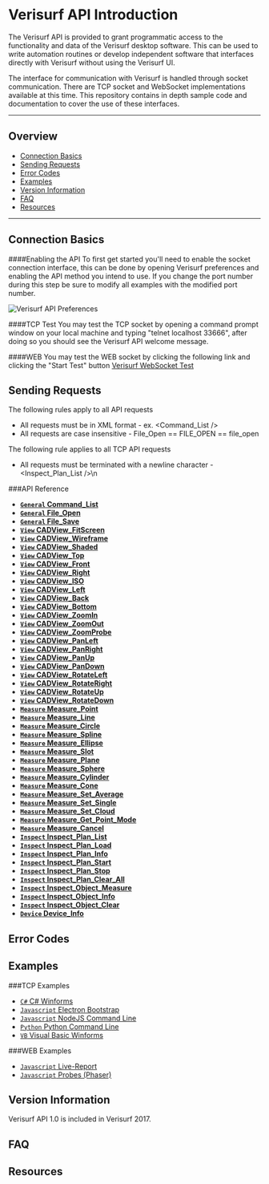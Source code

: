 # Verisurf API Introduction

The Verisurf API is provided to grant programmatic access to the functionality and data of the Verisurf desktop software.  This can be used to write automation routines or develop independent software that interfaces directly with Verisurf without using the Verisurf UI.

The interface for communication with Verisurf is handled through socket communication.  There are TCP socket and WebSocket implementations available at this time.  This repository contains in depth sample code and documentation to cover the use of these interfaces.

***

## Overview
* [Connection Basics](#connection)
* [Sending Requests](#requests)
* [Error Codes](#error)
* [Examples](#examples)
* [Version Information](#version)
* [FAQ](#faq)
* [Resources](#resources)

***

## <a name="connection">Connection Basics</a>
####Enabling the API
To first get started you'll need to enable the socket connection interface, this can be done by opening Verisurf preferences and enabling the API method you intend to use.  If you change the port number during this step be sure to modify all examples with the modified port number.

![Verisurf API Preferences](https://github.com/verisurf/verisurf-api/blob/master/documentation/images/api-enabled.png)

####TCP Test
You may test the TCP socket by opening a command prompt window on your local machine and typing "telnet localhost 33666", after doing so you should see the Verisurf API welcome message.

####WEB
You may test the WEB socket by clicking the following link and clicking the "Start Test" button [Verisurf WebSocket Test](http://sdk.verisurf.com/connection-test)

## <a name="requests">Sending Requests</a>
The following rules apply to all API requests
* All requests must be in XML format - ex. &lt;Command_List /&gt;
* All requests are case insensitive - File_Open == FILE_OPEN == file_open

The following rule applies to all TCP API requests
* All requests must be terminated with a newline character - &lt;Inspect_Plan_List /&gt;\n

###API Reference
- **[<code>General</code> Command_List](https://github.com/verisurf/verisurf-api/blob/master/documentation/command_list.md)**
- **[<code>General</code> File_Open](https://github.com/verisurf/verisurf-api/blob/master/documentation/file_open.md)**
- **[<code>General</code> File_Save](https://github.com/verisurf/verisurf-api/blob/master/documentation/file_save.md)**
- **[<code>View</code> CADView_FitScreen](https://github.com/verisurf/verisurf-api/blob/master/documentation/cadview_fitscreen.md)**
- **[<code>View</code> CADView_Wireframe](https://github.com/verisurf/verisurf-api/blob/master/documentation/cadview_wireframe.md)**
- **[<code>View</code> CADView_Shaded](https://github.com/verisurf/verisurf-api/blob/master/documentation/cadview_shaded.md)**
- **[<code>View</code> CADView_Top](https://github.com/verisurf/verisurf-api/blob/master/documentation/cadview_top.md)**
- **[<code>View</code> CADView_Front](https://github.com/verisurf/verisurf-api/blob/master/documentation/cadview_front.md)**
- **[<code>View</code> CADView_Right](https://github.com/verisurf/verisurf-api/blob/master/documentation/cadview_right.md)**
- **[<code>View</code> CADView_ISO](https://github.com/verisurf/verisurf-api/blob/master/documentation/cadview_iso.md)**
- **[<code>View</code> CADView_Left](https://github.com/verisurf/verisurf-api/blob/master/documentation/cadview_left.md)**
- **[<code>View</code> CADView_Back](https://github.com/verisurf/verisurf-api/blob/master/documentation/cadview_back.md)**
- **[<code>View</code> CADView_Bottom](https://github.com/verisurf/verisurf-api/blob/master/documentation/cadview_bottom.md)**
- **[<code>View</code> CADView_ZoomIn](https://github.com/verisurf/verisurf-api/blob/master/documentation/cadview_zoomin.md)**
- **[<code>View</code> CADView_ZoomOut](https://github.com/verisurf/verisurf-api/blob/master/documentation/cadview_zoomout.md)**
- **[<code>View</code> CADView_ZoomProbe](https://github.com/verisurf/verisurf-api/blob/master/documentation/cadview_zoomprobe.md)**
- **[<code>View</code> CADView_PanLeft](https://github.com/verisurf/verisurf-api/blob/master/documentation/cadview_panleft.md)**
- **[<code>View</code> CADView_PanRight](https://github.com/verisurf/verisurf-api/blob/master/documentation/cadview_panright.md)**
- **[<code>View</code> CADView_PanUp](https://github.com/verisurf/verisurf-api/blob/master/documentation/cadview_panup.md)**
- **[<code>View</code> CADView_PanDown](https://github.com/verisurf/verisurf-api/blob/master/documentation/cadview_pandown.md)**
- **[<code>View</code> CADView_RotateLeft](https://github.com/verisurf/verisurf-api/blob/master/documentation/cadview_rotateleft.md)**
- **[<code>View</code> CADView_RotateRight](https://github.com/verisurf/verisurf-api/blob/master/documentation/cadview_rotateright.md)**
- **[<code>View</code> CADView_RotateUp](https://github.com/verisurf/verisurf-api/blob/master/documentation/cadview_rotateup.md)**
- **[<code>View</code> CADView_RotateDown](https://github.com/verisurf/verisurf-api/blob/master/documentation/cadview_rotatedown.md)**
- **[<code>Measure</code> Measure_Point](https://github.com/verisurf/verisurf-api/blob/master/documentation/measure_point.md)**
- **[<code>Measure</code> Measure_Line](https://github.com/verisurf/verisurf-api/blob/master/documentation/measure_line.md)**
- **[<code>Measure</code> Measure_Circle](https://github.com/verisurf/verisurf-api/blob/master/documentation/measure_circle.md)**
- **[<code>Measure</code> Measure_Spline](https://github.com/verisurf/verisurf-api/blob/master/documentation/measure_spline.md)**
- **[<code>Measure</code> Measure_Ellipse](https://github.com/verisurf/verisurf-api/blob/master/documentation/measure_ellipse.md)**
- **[<code>Measure</code> Measure_Slot](https://github.com/verisurf/verisurf-api/blob/master/documentation/measure_slot.md)**
- **[<code>Measure</code> Measure_Plane](https://github.com/verisurf/verisurf-api/blob/master/documentation/measure_plane.md)**
- **[<code>Measure</code> Measure_Sphere](https://github.com/verisurf/verisurf-api/blob/master/documentation/measure_sphere.md)**
- **[<code>Measure</code> Measure_Cylinder](https://github.com/verisurf/verisurf-api/blob/master/documentation/measure_cylinder.md)**
- **[<code>Measure</code> Measure_Cone](https://github.com/verisurf/verisurf-api/blob/master/documentation/measure_cone.md)**
- **[<code>Measure</code> Measure_Set_Average](https://github.com/verisurf/verisurf-api/blob/master/documentation/measure_set_average.md)**
- **[<code>Measure</code> Measure_Set_Single](https://github.com/verisurf/verisurf-api/blob/master/documentation/measure_set_single.md)**
- **[<code>Measure</code> Measure_Set_Cloud](https://github.com/verisurf/verisurf-api/blob/master/documentation/measure_set_cloud.md)**
- **[<code>Measure</code> Measure_Get_Point_Mode](https://github.com/verisurf/verisurf-api/blob/master/documentation/measure_get_point_mode.md)**
- **[<code>Measure</code> Measure_Cancel](https://github.com/verisurf/verisurf-api/blob/master/documentation/measure_cancel.md)**
- **[<code>Inspect</code> Inspect_Plan_List](https://github.com/verisurf/verisurf-api/blob/master/documentation/inspect_plan_list.md)**
- **[<code>Inspect</code> Inspect_Plan_Load](https://github.com/verisurf/verisurf-api/blob/master/documentation/inspect_plan_load.md)**
- **[<code>Inspect</code> Inspect_Plan_Info](https://github.com/verisurf/verisurf-api/blob/master/documentation/inspect_plan_info.md)**
- **[<code>Inspect</code> Inspect_Plan_Start](https://github.com/verisurf/verisurf-api/blob/master/documentation/inspect_plan_start.md)**
- **[<code>Inspect</code> Inspect_Plan_Stop](https://github.com/verisurf/verisurf-api/blob/master/documentation/inspect_plan_stop.md)**
- **[<code>Inspect</code> Inspect_Plan_Clear_All](https://github.com/verisurf/verisurf-api/blob/master/documentation/inspect_plan_clear_all.md)**
- **[<code>Inspect</code> Inspect_Object_Measure](https://github.com/verisurf/verisurf-api/blob/master/documentation/inspect_object_measure.md)**
- **[<code>Inspect</code> Inspect_Object_Info](https://github.com/verisurf/verisurf-api/blob/master/documentation/inspect_object_info.md)**
- **[<code>Inspect</code> Inspect_Object_Clear](https://github.com/verisurf/verisurf-api/blob/master/documentation/inspect_object_clear.md)**
- **[<code>Device</code> Device_Info](https://github.com/verisurf/verisurf-api/blob/master/documentation/device_info.md)**

## <a name="error">Error Codes</a>

## <a name="examples">Examples</a>
###TCP Examples
* [<code>C#</code> C# Winforms](https://github.com/verisurf/verisurf-api/tree/master/tcp-examples/CSharp)
* [<code>Javascript</code> Electron Bootstrap](https://github.com/verisurf/verisurf-api/tree/master/tcp-examples/Electron)
* [<code>Javascript</code> NodeJS Command Line](https://github.com/verisurf/verisurf-api/tree/master/tcp-examples/NodeJS)
* [<code>Python</code> Python Command Line](https://github.com/verisurf/verisurf-api/tree/master/tcp-examples/Python)
* [<code>VB</code> Visual Basic Winforms](https://github.com/verisurf/verisurf-api/tree/master/tcp-examples/VisualBasic)

###WEB Examples
* [<code>Javascript</code> Live-Report](https://github.com/verisurf/verisurf-api/tree/master/web-examples/Live-Report)
* [<code>Javascript</code> Probes (Phaser)](https://github.com/verisurf/verisurf-api/tree/master/web-examples/Probes)

## <a name="version">Version Information</a>
Verisurf API 1.0 is included in Verisurf 2017.

## <a name="faq">FAQ</a>

## <a name="resources">Resources</a>
